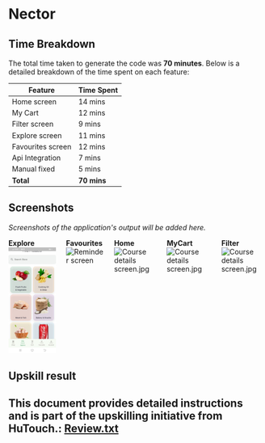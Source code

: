 # Nector 




## Time Breakdown

The total time taken to generate the code was **70 minutes**. Below is a detailed breakdown of the time spent on each feature:

| **Feature**            | **Time Spent** |
|------------------------|----------------|
| Home screen         | 14 mins        |
| My Cart        | 12 mins        |
| Filter screen          | 9 mins        |
| Explore screen          | 11 mins        |
| Favourites screen          | 12 mins        |
| Api Integration        | 7 mins        |
| Manual fixed           | 5 mins        |
| **Total**              | **70 mins**   |


## Screenshots

*Screenshots of the application's output will be added here.*

<div style="display: flex; justify-content: space-around; gap: 20px;">
    <div>
        <b>Explore</b>
        <img src="nectorfigma\assets\explore.jpg" alt="Welcome sleep screen" width="200"/>
    </div>
    <div>
        <b>Favourites</b>
        <img src="nectorfigma/assets/fav" alt="Reminder screen" width="200"/>
    </div>
    <div>
        <b>Home</b>
        <img src="nectorfigma/assets/Home" alt="Course details screen.jpg" width="200"/>
    </div>
    <div>
        <b>MyCart</b>
        <img src="nectorfigma/assets/mycart" alt="Course details screen.jpg" width="200"/>
    </div>
    <div>
        <b>Filter</b>
        <img src="nectorfigma/assets/filter" alt="Course details screen.jpg" width="200"/>
    </div>
</div>

## Upskill result

This document provides detailed instructions and is part of the upskilling initiative from HuTouch.: [Review.txt](Review.txt)
---

